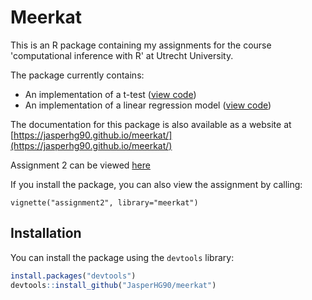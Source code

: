 # Meerkat

This is an R package containing my assignments for the course 'computational inference with R' at Utrecht University.

The package currently contains:

  - An implementation of a t-test ([view code](https://github.com/JasperHG90/meerkat/blob/master/R/a2_ttest.R))
  - An implementation of a linear regression model ([view code](https://github.com/JasperHG90/meerkat/blob/master/R/a2_linearmodel.R))
  
The documentation for this package is also available as a website at [https://jasperhg90.github.io/meerkat/](https://jasperhg90.github.io/meerkat/)

Assignment 2 can be viewed [here](https://jasperhg90.github.io/meerkat/articles/assignment2.html)

If you install the package, you can also view the assignment by calling:

```{r}
vignette("assignment2", library="meerkat")
```

## Installation

You can install the package using the `devtools` library:

```r
install.packages("devtools")
devtools::install_github("JasperHG90/meerkat")
```
